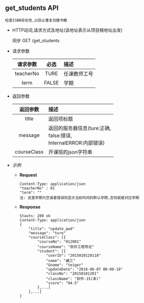## get_students API

    检查ISBN存在性,以防止重复创建书籍

- HTTP动词,请求方式及地址(该地址表示从项目根地址出发)
 
    同步 GET /get_students

- 请求参数
 
    |请求参数|必选|描述|
    |:-------:|:---:|:-----|
    |teacherNo|TURE|任课教师工号|
    |term|FALSE|学期|

- 返回参数
 
    |返回参数|描述|
    |:-------:|:-----|
    |title|返回项标题|
    |message|返回的服务器信息(ture:正确,<br>false:错误,<br>InternalERROR:内部错误)|
    |courseClass|开课班的json字符串|

- *示例*
    - **Request**
        ~~~
        Content-Type: application/json
        "teacherNo" : 01
        "term": ""
        注: 这里学期为空或者错误则显示当前时间的默认学期,否则就是对应学期
        ~~~
    - **Response**
        ~~~
        Stauts: 200 ok
        Content-Type: application/json
        {
            "title": "update_pwd"
            "message": "ture"
            "courseClass": [{
                "courseNo": "012001"
                "courseName": "软件工程导论"
                "student": [{
                    "userID": "2015010120118"
                    "name": "臧三"
                    "Gname": "teiger"
                    "updateDate": "2018-06-07 00-00-18"
                    "classNo": "20150101201"
                    "className": "软件-15(本)"
                    "score": "94.5"
                },...]
            },...]
        }
        ~~~